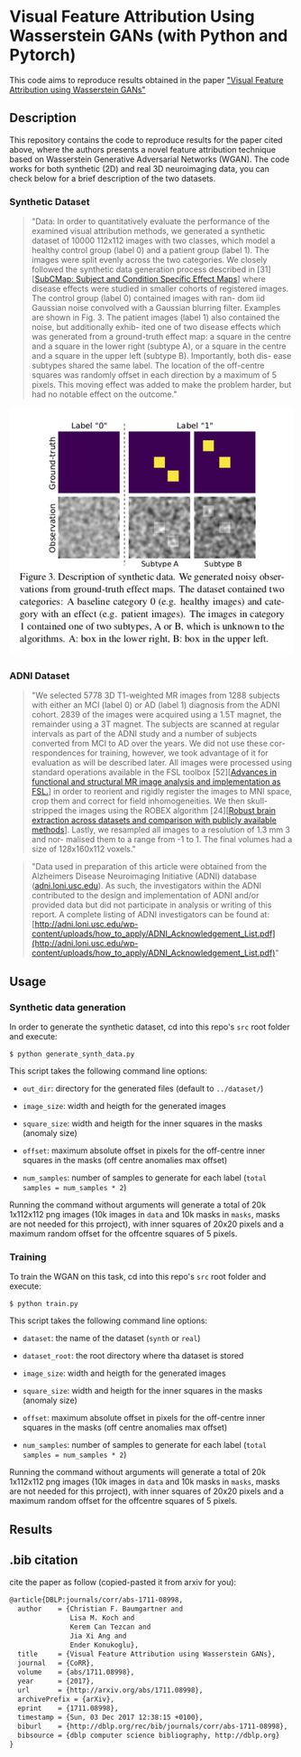 # Visual Feature Attribution Using Wasserstein GANs (with Python and Pytorch)

This code aims to reproduce results obtained in the paper ["Visual Feature Attribution using Wasserstein GANs"](https://arxiv.org/abs/1711)

## Description

This repository contains the code to reproduce results for the paper cited above, where the authors presents a novel feature attribution technique based on Wasserstein Generative Adversarial Networks (WGAN). The code works for both synthetic (2D) and real 3D neuroimaging data, you can check below for a brief description of the two datasets.

### Synthetic Dataset

>"Data:
In order to quantitatively evaluate the performance
of the examined visual attribution methods,  we generated
a  synthetic  dataset  of  10000  112x112  images  with  two
classes, which model a healthy control group (label 0) and a
patient group (label 1). The images were split evenly across
the two categories.  We closely followed the synthetic data
generation process described in [31][[SubCMap: Subject and Condition Specific Effect Maps](https://arxiv.org/abs/1701.02610)]
where disease effects were studied in smaller cohorts of registered images.
The control group (label 0) contained images with ran-
dom iid Gaussian noise convolved with a Gaussian blurring
filter.  Examples are shown in Fig.  3.  The patient images
(label 1) also contained the noise,  but additionally exhib-
ited one of two disease effects which was generated from a
ground-truth effect map: a square in the centre and a square
in the lower right (subtype A), or a square in the centre and a
square in the upper left (subtype B). Importantly, both dis-
ease subtypes shared the same label.   The location of the
off-centre squares was randomly offset in each direction by
a maximum of 5 pixels.  This moving effect was added to
make the problem harder, but had no notable effect on the
outcome."

![image](doc/imgs/im3.png)


### ADNI Dataset

>"We selected 5778 3D T1-weighted MR images from
1288 subjects with either an MCI (label 0) or AD (label 1) diagnosis from the ADNI cohort. 2839 of the images
were acquired using a 1.5T magnet, the remainder using a
3T magnet. The subjects are scanned at regular intervals as
part of the ADNI study and a number of subjects converted
from MCI to AD over the years. We did not use these cor-
respondences for training, however, we took advantage of it
for evaluation as will be described later.
All images were processed using standard operations
available in the FSL toolbox [52][[Advances in functional and structural MR 
image analysis and implementation as FSL.](https://www.ncbi.nlm.nih.gov/pubmed/15501092)] in order to reorient and
rigidly register the images to MNI space, crop them and
correct for field inhomogeneities. We then skull-stripped
the images using the ROBEX algorithm [24][[Robust brain extraction across datasets and comparison with
publicly available methods](https://www.ncbi.nlm.nih.gov/pubmed/21880566)]. Lastly, we
resampled all images to a resolution of 1.3 mm 3 and nor-
malised them to a range from -1 to 1. The final volumes
had a size of 128x160x112 voxels."

>"Data used in preparation of this article were obtained from
the Alzheimers Disease Neuroimaging Initiative (ADNI) database
([adni.loni.usc.edu](http://adni.loni.usc.edu)).
As such, the investigators within the ADNI
contributed to the design and implementation of ADNI and/or provided data but 
did not participate in analysis or writing of this
report. A complete listing of ADNI investigators can be found at:
[http://adni.loni.usc.edu/wp-content/uploads/how_to_apply/ADNI_Acknowledgement_List.pdf](http://adni.loni.usc.edu/wp-content/uploads/how_to_apply/ADNI_Acknowledgement_List.pdf)"


## Usage

### Synthetic data generation
In order to generate the synthetic dataset, cd into this repo's `src` root folder and execute:

    $ python generate_synth_data.py

This script takes the following command line options:

- `out_dir`: directory for the generated files (default to `../dataset/`)

- `image_size`: width and heigth for the generated images

- `square_size`: width and heigth for the inner squares in the masks (anomaly size)

- `offset`: maximum absolute offset in pixels for the off-centre inner squares in the masks (off centre anomalies max offset)

- `num_samples`: number of samples to generate for each label (`total samples = num_samples * 2`)

Running the command without arguments will generate a total of 20k 1x112x112 png images (10k images in `data` and 10k masks in `masks`, masks are not needed for this prroject), with inner squares of 20x20 pixels and a maximum random offset for the offcentre squares of 5 pixels. 

### Training

To train the WGAN on this task, cd into this repo's `src` root folder and execute:

    $ python train.py


This script takes the following command line options:

- `dataset`: the name of the dataset (`synth` or `real`)

- `dataset_root`: the root directory where tha dataset is stored

- `image_size`: width and heigth for the generated images

- `square_size`: width and heigth for the inner squares in the masks (anomaly size)

- `offset`: maximum absolute offset in pixels for the off-centre inner squares in the masks (off centre anomalies max offset)

- `num_samples`: number of samples to generate for each label (`total samples = num_samples * 2`)

Running the command without arguments will generate a total of 20k 1x112x112 png images (10k images in `data` and 10k masks in `masks`, masks are not needed for this prroject), with inner squares of 20x20 pixels and a maximum random offset for the offcentre squares of 5 pixels. 

## Results

## .bib citation
cite the paper as follow (copied-pasted it from arxiv for you):

    @article{DBLP:journals/corr/abs-1711-08998,
      author    = {Christian F. Baumgartner and
                   Lisa M. Koch and
                   Kerem Can Tezcan and
                   Jia Xi Ang and
                   Ender Konukoglu},
      title     = {Visual Feature Attribution using Wasserstein GANs},
      journal   = {CoRR},
      volume    = {abs/1711.08998},
      year      = {2017},
      url       = {http://arxiv.org/abs/1711.08998},
      archivePrefix = {arXiv},
      eprint    = {1711.08998},
      timestamp = {Sun, 03 Dec 2017 12:38:15 +0100},
      biburl    = {http://dblp.org/rec/bib/journals/corr/abs-1711-08998},
      bibsource = {dblp computer science bibliography, http://dblp.org}
    }
